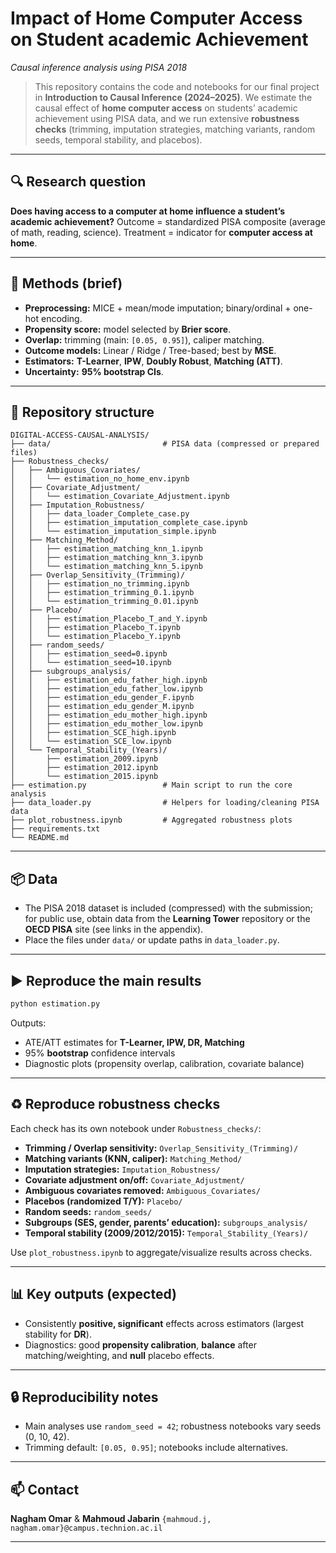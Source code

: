 # Impact of Home Computer Access on Student academic Achievement

*Causal inference analysis using PISA 2018*

> This repository contains the code and notebooks for our final project in **Introduction to Causal Inference (2024–2025)**. We estimate the causal effect of **home computer access** on students’ academic achievement using PISA data, and we run extensive **robustness checks** (trimming, imputation strategies, matching variants, random seeds, temporal stability, and placebos).

---

## 🔍 Research question

**Does having access to a computer at home influence a student’s academic achievement?**
Outcome = standardized PISA composite (average of math, reading, science).
Treatment = indicator for **computer access at home**.

---

## 🧭 Methods (brief)

* **Preprocessing:** MICE + mean/mode imputation; binary/ordinal + one-hot encoding.
* **Propensity score:** model selected by **Brier score**.
* **Overlap:** trimming (main: `[0.05, 0.95]`), caliper matching.
* **Outcome models:** Linear / Ridge / Tree-based; best by **MSE**.
* **Estimators:** **T-Learner**, **IPW**, **Doubly Robust**, **Matching (ATT)**.
* **Uncertainty:** **95% bootstrap CIs**.

---

## 📁 Repository structure

```
DIGITAL-ACCESS-CAUSAL-ANALYSIS/
├── data/                         # PISA data (compressed or prepared files)
├── Robustness_checks/
│   ├── Ambiguous_Covariates/
│   │   └── estimation_no_home_env.ipynb
│   ├── Covariate_Adjustment/
│   │   └── estimation_Covariate_Adjustment.ipynb
│   ├── Imputation_Robustness/
│   │   ├── data_loader_Complete_case.py
│   │   ├── estimation_imputation_complete_case.ipynb
│   │   └── estimation_imputation_simple.ipynb
│   ├── Matching_Method/
│   │   ├── estimation_matching_knn_1.ipynb
│   │   ├── estimation_matching_knn_3.ipynb
│   │   └── estimation_matching_knn_5.ipynb
│   ├── Overlap_Sensitivity_(Trimming)/
│   │   ├── estimation_no_trimming.ipynb
│   │   ├── estimation_trimming_0.1.ipynb
│   │   └── estimation_trimming_0.01.ipynb
│   ├── Placebo/
│   │   ├── estimation_Placebo_T_and_Y.ipynb
│   │   ├── estimation_Placebo_T.ipynb
│   │   └── estimation_Placebo_Y.ipynb
│   ├── random_seeds/
│   │   ├── estimation_seed=0.ipynb
│   │   └── estimation_seed=10.ipynb
│   ├── subgroups_analysis/
│   │   ├── estimation_edu_father_high.ipynb
│   │   ├── estimation_edu_father_low.ipynb
│   │   ├── estimation_edu_gender_F.ipynb
│   │   ├── estimation_edu_gender_M.ipynb
│   │   ├── estimation_edu_mother_high.ipynb
│   │   ├── estimation_edu_mother_low.ipynb
│   │   ├── estimation_SCE_high.ipynb
│   │   └── estimation_SCE_low.ipynb
│   └── Temporal_Stability_(Years)/
│       ├── estimation_2009.ipynb
│       ├── estimation_2012.ipynb
│       └── estimation_2015.ipynb
├── estimation.py                 # Main script to run the core analysis
├── data_loader.py                # Helpers for loading/cleaning PISA data
├── plot_robustness.ipynb         # Aggregated robustness plots
├── requirements.txt
└── README.md
```

---

## 📦 Data

* The PISA 2018 dataset is included (compressed) with the submission; for public use, obtain data from the **Learning Tower** repository or the **OECD PISA** site (see links in the appendix).
* Place the files under `data/` or update paths in `data_loader.py`.

---

## ▶️ Reproduce the main results

```bash
python estimation.py
```

Outputs:

* ATE/ATT estimates for **T-Learner, IPW, DR, Matching**
* 95% **bootstrap** confidence intervals
* Diagnostic plots (propensity overlap, calibration, covariate balance)


---

## ♻️ Reproduce robustness checks

Each check has its own notebook under `Robustness_checks/`:

* **Trimming / Overlap sensitivity:** `Overlap_Sensitivity_(Trimming)/`
* **Matching variants (KNN, caliper):** `Matching_Method/`
* **Imputation strategies:** `Imputation_Robustness/`
* **Covariate adjustment on/off:** `Covariate_Adjustment/`
* **Ambiguous covariates removed:** `Ambiguous_Covariates/`
* **Placebos (randomized T/Y):** `Placebo/`
* **Random seeds:** `random_seeds/`
* **Subgroups (SES, gender, parents’ education):** `subgroups_analysis/`
* **Temporal stability (2009/2012/2015):** `Temporal_Stability_(Years)/`

Use `plot_robustness.ipynb` to aggregate/visualize results across checks.

---

## 📊 Key outputs (expected)

* Consistently **positive, significant** effects across estimators (largest stability for **DR**).
* Diagnostics: good **propensity calibration**, **balance** after matching/weighting, and **null** placebo effects.

---

## 🔒 Reproducibility notes

* Main analyses use `random_seed = 42`; robustness notebooks vary seeds (0, 10, 42).
* Trimming default: `[0.05, 0.95]`; notebooks include alternatives.

---

## 📫 Contact

**Nagham Omar** & **Mahmoud Jabarin**
`{mahmoud.j, nagham.omar}@campus.technion.ac.il`

---

